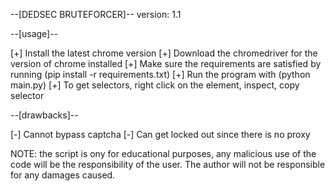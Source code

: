 --[DEDSEC BRUTEFORCER]--
version: 1.1

--[usage]--

[+] Install the latest chrome version
[+] Download the chromedriver for the version of chrome installed 
[+] Make sure the requirements are satisfied by running (pip install -r requirements.txt)
[+] Run the program with (python main.py)
[+] To get selectors, right click on the element, inspect, copy selector

--[drawbacks]--

[-] Cannot bypass captcha
[-] Can get locked out since there is no proxy

NOTE: the script is ony for educational purposes, any malicious use of the code will be the responsibility of the user. The author will not be responsible for any damages caused.
